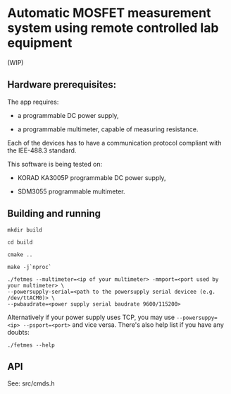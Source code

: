 # Automatic MOSFET measurement system using remote controlled lab equipment

(WIP)

## Hardware prerequisites:

The app requires:

- a programmable DC power supply,

- a programmable multimeter, capable of measuring resistance.

Each of the devices has to have a communication protocol compliant with the IEE-488.3 standard.

This software is being tested on:

- KORAD KA3005P programmable DC power supply,

- SDM3055 programmable multimeter.

## Building and running 

```
mkdir build

cd build 

cmake ..

make -j`nproc`
```

``` 
./fetmes --multimeter=<ip of your multimeter> -mmport=<port used by your multimeter> \
--powersupply-serial=<path to the powersupply serial devicee (e.g. /dev/ttACM0)> \ 
--pwbaudrate=<power supply serial baudrate 9600/115200>
``` 

Alternatively if your power supply uses TCP, you may use `--powersuppy=<ip> --psport=<port>` and vice versa.
There's also help list if you have any doubts:

```
./fetmes --help
```

## API

See: src/cmds.h
